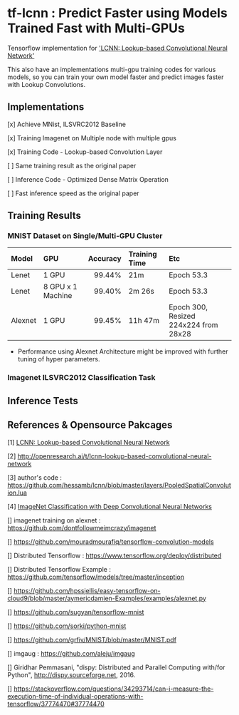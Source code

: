 # tf-lcnn : Predict Faster using Models Trained Fast with Multi-GPUs

Tensorflow implementation for ['LCNN: Lookup-based Convolutional Neural Network'](https://arxiv.org/abs/1611.06473)

This also have an implementations multi-gpu training codes for various models, so you can train your own model faster and predict images faster with Lookup Convolutions.

## Implementations

[x] Achieve MNist, ILSVRC2012 Baseline

[x] Training Imagenet on Multiple node with multiple gpus

[x] Training Code - Lookup-based Convolution Layer

[ ] Same training result as the original paper

[ ] Inference Code - Optimized Dense Matrix Operation

[ ] Fast inference speed as the original paper

## Training Results

### MNIST Dataset on Single/Multi-GPU Cluster

| Model           | GPU                 | Accuracy       | Training Time    | Etc                        |
|:----------------|:--------------------|---------------:|:-----------------|:---------------------------|
| Lenet           | 1 GPU               | 99.44%         | 21m              | Epoch 53.3                 |
| Lenet           | 8 GPU x 1 Machine   | 99.40%         | 2m 26s           | Epoch 53.3                 |
| Alexnet         | 1 GPU               | 99.45%         | 11h 47m          | Epoch 300, Resized 224x224 from 28x28 |

* Performance using Alexnet Architecture might be improved with further tuning of hyper parameters. 

### Imagenet ILSVRC2012 Classification Task

## Inference Tests



## References & Opensource Pakcages

[1] [LCNN: Lookup-based Convolutional Neural Network](https://arxiv.org/abs/1611.06473)

[2] http://openresearch.ai/t/lcnn-lookup-based-convolutional-neural-network

[3] author's code : https://github.com/hessamb/lcnn/blob/master/layers/PooledSpatialConvolution.lua

[4] [ImageNet Classification with Deep Convolutional Neural Networks](https://papers.nips.cc/paper/4824-imagenet-classification-with-deep-convolutional-neural-networks)

[] imagenet training on alexnet : https://github.com/dontfollowmeimcrazy/imagenet

[] https://github.com/mouradmourafiq/tensorflow-convolution-models

[] Distributed Tensorflow : https://www.tensorflow.org/deploy/distributed

[] Distributed Tensorflow Example : https://github.com/tensorflow/models/tree/master/inception

[] https://github.com/hpssjellis/easy-tensorflow-on-cloud9/blob/master/aymericdamien-Examples/examples/alexnet.py

[] https://github.com/sugyan/tensorflow-mnist

[] https://github.com/sorki/python-mnist

[] https://github.com/grfiv/MNIST/blob/master/MNIST.pdf

[] imgaug : https://github.com/aleju/imgaug

[] Giridhar Pemmasani, "dispy: Distributed and Parallel Computing with/for Python", http://dispy.sourceforge.net, 2016.

[] https://stackoverflow.com/questions/34293714/can-i-measure-the-execution-time-of-individual-operations-with-tensorflow/37774470#37774470